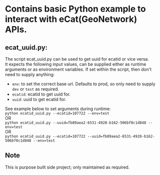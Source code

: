 # Contains basic Python example to interact with eCat(GeoNetwork) APIs.  

## ecat_uuid.py:  
The script ecat_uuid.py can be used to get uuid for ecatid or vice versa.  
It expects the following input values, can be supplied either as runtime arguments or as environment variables. If set within the script, then don't need to supply anything:  
- `env`: to set the correct base url. Defaults to prod, so only need to supply `dev` or `test` as required. 
- `ecatid`: ecatid to get uuid for.  
- `uuid`: uuid to get ecatid for. 

See example below to set arguments during runtime:  
`python ecatid_uuid.py --ecatid=107722 --env=test`  
OR  
`python ecatid_uuid.py --uuid=fb89aea2-6531-4928-b162-506bf0c1d848 --env=test`  
OR  
`python ecatid_uuid.py --ecatid=107722 --uuid=fb89aea2-6531-4928-b162-506bf0c1d848 --env=test`  

## Note  
This is purpose built side project; only maintained as required.